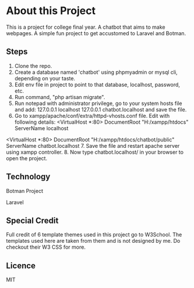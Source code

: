 # About this Project

This is a project for college final year. A chatbot that aims to make webpages. A simple fun project to get accustomed to Laravel and Botman. 

## Steps
1. Clone the repo.
2. Create a database named 'chatbot' using phpmyadmin or mysql cli, depending on your taste.
3. Edit env file in project to point to that database, localhost, password, etc.
4. Run command, "php artisan migrate".
5. Run notepad with administrator privilege, go to your system hosts file and add:
  127.0.0.1 localhost
  127.0.0.1 chatbot.localhost
   and save the file.
6. Go to xampp/apache/conf/extra/httpd-vhosts.conf file. Edit with following details:
  <VirtualHost *:80>
    DocumentRoot "H:/xampp/htdocs"
    ServerName localhost
  </VirtualHost>

  <VirtualHost *:80>
      DocumentRoot "H:/xampp/htdocs/chatbot/public"
      ServerName chatbot.localhost
  </VirtualHost>
7. Save the file and restart apache server using xampp controller.
8. Now type chatbot.localhost/ in your browser to open the project.

## Technology

Botman Project

Laravel

## Special Credit
Full credit of 6 template themes used in this project go to W3School. The templates used here are taken from them and is not designed by me. Do checkout their W3 CSS for more.

## Licence

MIT

